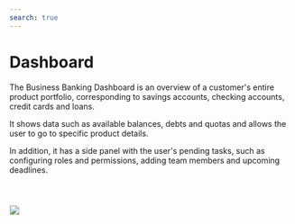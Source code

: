 ```yaml
---
search: true
---
```


# Dashboard

The Business Banking Dashboard is an overview of a customer's entire product portfolio, corresponding to savings accounts, checking accounts, credit cards and loans.

It shows data such as available balances, debts and quotas and allows the user to go to specific product details. 

In addition, it has a side panel with the user's pending tasks, such as configuring roles and permissions, adding team members and upcoming deadlines. 

 <img src="/assets/img/dynamic/experiences/business/dashboard.jpg" style="border: 1px solid #EEE; margin-top: 40px"> 